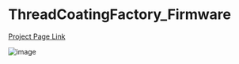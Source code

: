 # ThreadCoatingFactory_Firmware
[Project Page Link]([https://pages.github.com/](https://egeozgul.com/filament-coating-factory/)https://egeozgul.com/filament-coating-factory/)

![image](model.gif)
